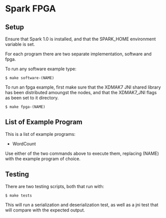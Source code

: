 # Spark FPGA

## Setup

Ensure that Spark 1.0 is installed, and that the SPARK_HOME environment variable is set.

For each program there are two separate implementation, software and fpga.

To run any software example type:

```
$ make software-(NAME)
```

To run an fpga example, first make sure that the XDMAK7 JNI shared library has been distributed amoungst the nodes, and that the XDMAK7_JNI flags as been set to it directory.

```
$ make fpga-(NAME)
```

## List of Example Program

This is a list of example programs:

 * WordCount


Use either of the two commands above to execute them, replacing (NAME) with the example program of choice.

## Testing

There are two testing scripts, both that run with:

```
$ make tests
```

This will run a serialization and deserialization test, as well as a jni test that will compare with the expected output.

